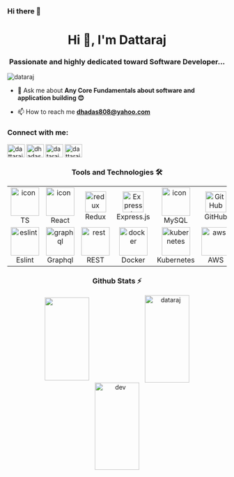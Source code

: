 ### Hi there 👋

<!--
**DataRaj/DataRaj** is a ✨ _special_ ✨ repository because its `README.md` (this file) appears on your GitHub profile.

Here are some ideas to get you started:

- 🔭 I’m currently working on ...
- 🌱 I’m currently learning ...
- 👯 I’m looking to collaborate on ...
- 🤔 I’m looking for help with ...
- 💬 Ask me about ...
- 📫 How to reach me: ...
- 😄 Pronouns: ...
- ⚡ Fun fact: ...
-->
<h1 align="center">Hi 👋, I'm Dattaraj</h1>
<h3 align="center">Passionate and highly dedicated toward Software Developer...</h3>
<!-- <img src="https://wallpapercave.com/wp/wp8862099.jpg" width="600" /> -->
<p align="left"> <img src="https://komarev.com/ghpvc/?username=dataraj&label=Profile%20views&color=0e75b6&style=flat" alt="dataraj" /> </p>

<!-- <p align="left"> <a href="https://github.com/ryo-ma/github-profile-trophy"><img src="https://github-profile-trophy.vercel.app/?username=dataraj" alt="dataraj" /></a> </p> -->

- 💬 Ask me about **Any Core Fundamentals about software and application building 😊**

- 📫 How to reach me **dhadas808@yahoo.com**

<h3 align="left">Connect with me:</h3>
<p align="left">
<a href="https://linkedin.com/in/dattaraj dhadas" target="blank"><img align="center" src="https://raw.githubusercontent.com/rahuldkjain/github-profile-readme-generator/master/src/images/icons/Social/linked-in-alt.svg" alt="dattaraj dhadas" height="30" width="40" /></a>
<a href="https://www.codechef.com/users/dhadas808" target="blank"><img align="center" src="https://cdn.jsdelivr.net/npm/simple-icons@3.1.0/icons/codechef.svg" alt="dhadas808" height="30" width="40" /></a>
<a href="https://www.leetcode.com/dataraj" target="blank"><img align="center" src="https://raw.githubusercontent.com/rahuldkjain/github-profile-readme-generator/master/src/images/icons/Social/leet-code.svg" alt="dataraj" height="30" width="40" /></a>
<a href="https://auth.geeksforgeeks.org/user/dattaraj dhadas" target="blank"><img align="center" src="https://raw.githubusercontent.com/rahuldkjain/github-profile-readme-generator/master/src/images/icons/Social/geeks-for-geeks.svg" alt="dattaraj dhadas" height="30" width="40" /></a>
</p>
<h3 align="center"> Tools and Technologies 🛠 </h3>

<table align="center">
  <tr>
    <td align="center" width="96">
        <img src="https://techstack-generator.vercel.app/ts-icon.svg" alt="icon" width="65" height="65" /><br>TS
    </td>
    <td align="center" width="96">
        <img src="https://techstack-generator.vercel.app/react-icon.svg" alt="icon" width="65" height="65" /><br>React
    </td>
    <td align="center" width="96">
        <img src="https://techstack-generator.vercel.app/redux-icon.svg" width="48" height="48" alt="redux" /><br>Redux
    </td>
    <td align="center" width="96">
        <img src="https://skillicons.dev/icons?i=expressjs" width="48" height="48" alt="Expressjs" /><br>Express.js
    </td>
    <td align="center" width="96">
        <img src="https://techstack-generator.vercel.app/mysql-icon.svg" alt="icon" width="65" height="65" /><br>MySQL
    </td>
    <td align="center" width="96">
        <img src="https://techstack-generator.vercel.app/github-icon.svg" width="48" height="48" alt="GitHub" /><br>GitHub
    </td>
  </tr>
    <td align="center" width="96">
        <img src="https://techstack-generator.vercel.app/eslint-icon.svg" alt="eslint" width="65" height="65" /><br>Eslint
    </td>
    <td align="center" width="96">
        <img src="https://techstack-generator.vercel.app/graphql-icon.svg" alt="graphql" width="65" height="65" /><br>Graphql
    </td>
    <td align="center" width="96">
        <img src="https://techstack-generator.vercel.app/rest-icon.svg" alt="rest" width="65" height="65" /><br>REST
    </td>
    <td align="center" width="96">
        <img src="https://techstack-generator.vercel.app/docker-icon.svg" alt="docker" width="65" height="65" /><br>Docker
    </td>
    <td align="center" width="96">
        <img src="https://techstack-generator.vercel.app/kubernetes-icon.svg" alt="kubernetes" width="65" height="65" /><br>Kubernetes
    </td>
    <td align="center" width="96">
        <img src="https://techstack-generator.vercel.app/aws-icon.svg" alt="aws" width="65" height="65" /><br>AWS
    </td>
  <tr>
  </tr>
</table>

<h3 align="center">Github Stats ⚡</h3>
<p align=center>
  <div align=center>
      <img align="center" width="45%" height="190" src="https://github-readme-stats.vercel.app/api/top-langs/?username=dataraj&theme=react&layout=compact&langs_count=6&hide_title=true"/>
      <img align="center" width="45%" height="200" src="https://github-readme-stats.vercel.app/api?username=dataraj&theme=react&show_icons=true&locale=en" alt="dataraj" />
      <img align="center" width="45%" height="200" src="https://github-readme-streak-stats.herokuapp.com/?user=dataraj&theme=react&border=61dafb&hide_border=true" alt="dev"/>
  </div>
  <div align="center">
     
  </div> 
</p>

